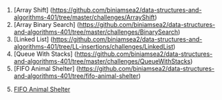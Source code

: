 1) [Array Shift] (https://github.com/biniamsea2/data-structures-and-algorithms-401/tree/master/challenges/ArrayShift)
2) [Array Binary Search] (https://github.com/biniamsea2/data-structures-and-algorithms-401/tree/master/challenges/BinarySearch)
3) [Linked List] (https://github.com/biniamsea2/data-structures-and-algorithms-401/tree/LL-insertions/challenges/LinkedList)
4) [Queue With Stacks] (https://github.com/biniamsea2/data-structures-and-algorithms-401/tree/master/challenges/QueueWithStacks)
5) [FIFO Animal Shelter] (https://github.com/biniamsea2/data-structures-and-algorithms-401/tree/fifo-animal-shelter)

5. [FIFO Animal Shelter](https://github.com/biniamsea2/data-structures-and-algorithms-401/tree/fifo-animal-shelter)





